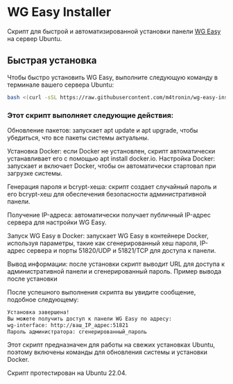 
# WG Easy Installer

Скрипт для быстрой и автоматизированной установки панели [WG Easy](https://github.com/WeeJeWel/wg-easy) на сервер Ubuntu.

## Быстрая установка

Чтобы быстро установить WG Easy, выполните следующую команду в терминале вашего сервера Ubuntu:

```bash
bash <(curl -sSL https://raw.githubusercontent.com/m4tronin/wg-easy-installer/refs/heads/main/install_wg_easy.sh)
```

### Этот скрипт выполняет следующие действия:

Обновление пакетов: запускает apt update и apt upgrade, чтобы убедиться, что все пакеты системы актуальны.

Установка Docker: если Docker не установлен, скрипт автоматически устанавливает его с помощью apt install docker.io.
Настройка Docker: запускает и включает Docker, чтобы он автоматически стартовал при загрузке системы.

Генерация пароля и bcrypt-хеша: скрипт создает случайный пароль и его bcrypt-хеш для обеспечения безопасности административной панели.

Получение IP-адреса: автоматически получает публичный IP-адрес сервера для настройки WG Easy.

Запуск WG Easy в Docker: запускает WG Easy в контейнере Docker, используя параметры,
такие как сгенерированный хеш пароля, IP-адрес сервера и порты 51820/UDP и 51821/TCP для доступа к панели.

Вывод информации: после установки скрипт выводит URL для доступа к административной панели и сгенерированный пароль.
Пример вывода после установки

После успешного выполнения скрипта вы увидите сообщение, подобное следующему:

```bash
Установка завершена!
Вы можете получить доступ к панели WG Easy по адресу:
wg-interface: http://ваш_IP_адрес:51821
Пароль администратора: сгенерированный_пароль
```

Этот скрипт предназначен для работы на свежих установках Ubuntu, поэтому включены команды для обновления системы и установки Docker.

Скрипт протестирован на Ubuntu 22.04.

